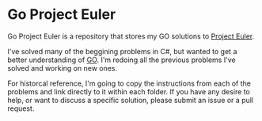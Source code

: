# Go Project Euler

Go Project Euler is a repository that stores my GO solutions to [Project Euler](https://projecteuler.net).

I've solved many of the beggining problems in C#, but wanted to get a better understanding of [GO](https://golang.org/).
I'm redoing all the previous problems I've solved and working on new ones.

For historcal reference, I'm going to copy the instructions from each of the problems and link directly to it within each folder.
If you have any desire to help, or want to discuss a specific solution, please submit an issue or a pull request.


